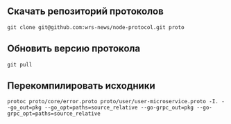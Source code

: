 ## Скачать репозиторий протоколов

```
git clone git@github.com:wrs-news/node-protocol.git proto
```

## Обновить версию протокола

```
git pull
```

## Перекомпилировать исходники

```
protoc proto/core/error.proto proto/user/user-microservice.proto -I. --go_out=pkg --go_opt=paths=source_relative --go-grpc_out=pkg --go-grpc_opt=paths=source_relative
```
